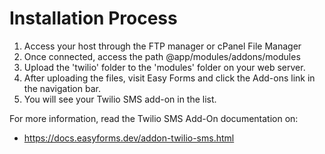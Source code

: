 # Installation Process

1. Access your host through the FTP manager or cPanel File Manager
2. Once connected, access the path @app/modules/addons/modules
3. Upload the 'twilio' folder to the 'modules' folder on your web server.
4. After uploading the files, visit Easy Forms and click the Add-ons link in the navigation bar.
5. You will see your Twilio SMS add-on in the list.

For more information, read the Twilio SMS Add-On documentation on:

- https://docs.easyforms.dev/addon-twilio-sms.html